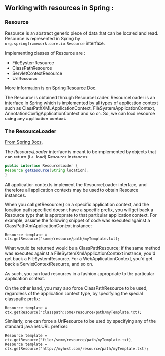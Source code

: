 ## Working with resources in Spring :

### Resource
Resource is an abstract generic piece of data that can be located and read.
Resource is represented in Spring by `org.springframework.core.io.Resource`
interface.

Implementing classes of Resource  are :
- FileSystemResource
- ClassPathResource
- ServletContextResource
- UrlResource 

More information is on [Spring Resource Doc](https://docs.spring.io/spring-framework/docs/current/javadoc-api/org/springframework/core/io/Resource.html).


The Resource is obtained through ResourceLoader. ResourceLoader is an interface 
in Spring which is implemented by all types of application context such as
ClassPathXMLApplicationContext, FileSystemApplicationContext, AnnotationConfigApplicationContext
and so on. So, we can load resource using any application context.



### The ResourceLoader
[From Spring Docs,](https://docs.spring.io/spring-framework/docs/3.0.0.M3/reference/html/ch05s04.html)

The *ResourceLoader* interface is meant to be implemented by objects that can return (i.e. load) *Resource* instances.

```JAVA
public interface ResourceLoader {
Resource getResource(String location);
}
```

All application contexts implement the ResourceLoader interface, and therefore all application contexts may be used to obtain Resource instances.

When you call getResource() on a specific application context, and the location path specified doesn't have a specific prefix, you will get back a Resource type that is appropriate to that particular application context. For example, assume the following snippet of code was executed against a ClassPathXmlApplicationContext instance:

```
Resource template = ctx.getResource("some/resource/path/myTemplate.txt);
```
What would be returned would be a ClassPathResource; if the same method was executed against a FileSystemXmlApplicationContext instance, you'd get back a FileSystemResource. For a WebApplicationContext, you'd get back a ServletContextResource, and so on.

As such, you can load resources in a fashion appropriate to the particular application context.

On the other hand, you may also force ClassPathResource to be used, regardless of the application 
context type, by specifying the special classpath: prefix:


```
Resource template = ctx.getResource("classpath:some/resource/path/myTemplate.txt);
```

Similarly, one can force a UrlResource to be used by specifying any of the standard java.net.URL prefixes:
```
Resource template = ctx.getResource("file:/some/resource/path/myTemplate.txt);
Resource template = ctx.getResource("http://myhost.com/resource/path/myTemplate.txt);
```

